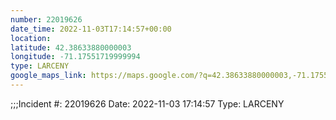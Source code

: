 ```yaml
---
number: 22019626
date_time: 2022-11-03T17:14:57+00:00
location: 
latitude: 42.38633880000003
longitude: -71.17551719999994
type: LARCENY
google_maps_link: https://maps.google.com/?q=42.38633880000003,-71.17551719999994
---
```


;;;Incident #: 22019626  Date: 2022-11-03 17:14:57   Type: LARCENY
